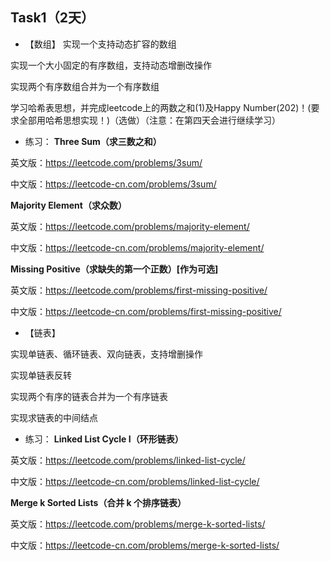 ## Task1（2天）
* 【数组】
实现一个支持动态扩容的数组

实现一个大小固定的有序数组，支持动态增删改操作

实现两个有序数组合并为一个有序数组

学习哈希表思想，并完成leetcode上的两数之和(1)及Happy  Number(202)！(要求全部用哈希思想实现！)（选做）（注意：在第四天会进行继续学习）

* 练习：
**Three Sum（求三数之和）**

英文版：https://leetcode.com/problems/3sum/

中文版：https://leetcode-cn.com/problems/3sum/

**Majority Element（求众数）**

英文版：https://leetcode.com/problems/majority-element/

中文版：https://leetcode-cn.com/problems/majority-element/

**Missing Positive（求缺失的第一个正数）[作为可选]**

英文版：https://leetcode.com/problems/first-missing-positive/

中文版：https://leetcode-cn.com/problems/first-missing-positive/



* 【链表】

实现单链表、循环链表、双向链表，支持增删操作

实现单链表反转

实现两个有序的链表合并为一个有序链表

实现求链表的中间结点

* 练习：
**Linked List Cycle I（环形链表）**

英文版：https://leetcode.com/problems/linked-list-cycle/

中文版：https://leetcode-cn.com/problems/linked-list-cycle/

**Merge k Sorted Lists（合并 k 个排序链表）**

英文版：https://leetcode.com/problems/merge-k-sorted-lists/

中文版：https://leetcode-cn.com/problems/merge-k-sorted-lists/